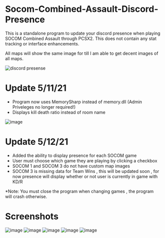 # Socom-Combined-Assault-Discord-Presence

This is a standalone program to update your discord presence when playing SOCOM Combined Assault through PCSX2. 
This does not contain any stat tracking or interface enhancements.

All maps will show the same image for till I am able to get decent images of all maps.

![discord presense](https://i.imgur.com/dGVfbuy.png)

# Update 5/11/21
- Program now uses MemorySharp instead of memory.dll (Admin Priveleges no longer required!)
- Displays kill death ratio instead of room name

![image](https://user-images.githubusercontent.com/80198020/117894932-62a34e80-b28b-11eb-99a8-d4610dcc6519.png)

# Update 5/12/21
- Added the ability to display presence for each SOCOM game
- User must choose which game they are playing by clicking a checkbox
- SOCOM 1 and SOCOM 3 do not have custom map images
- SOCOM 3 is missing data for Team Wins , this will be updated soon , for now presence will display whether or not user is currently in game with KD/R

*Note: You must close the program when changing games , the program will crash otherwise.

# Screenshots
![image](https://user-images.githubusercontent.com/80198020/117915828-09034a00-b2b4-11eb-8241-a300f32d0a2f.png)
![image](https://user-images.githubusercontent.com/80198020/117915835-0b65a400-b2b4-11eb-8b96-838b9a89186c.png)
![image](https://user-images.githubusercontent.com/80198020/117915841-0dc7fe00-b2b4-11eb-8847-4dac706f5273.png)
![image](https://user-images.githubusercontent.com/80198020/117915848-102a5800-b2b4-11eb-91fe-192823e637eb.png)
![image](https://user-images.githubusercontent.com/80198020/117915852-128cb200-b2b4-11eb-95ff-19994063b853.png)
